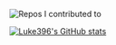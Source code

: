 ![Repos I contributed to](https://github-contrib-stats.vercel.app/luke396/contributed.svg)

[![Luke396's GitHub stats](https://github-readme-stats.vercel.app/api?username=luke396&show_icons=true&theme=synthwave&hide=stars)](https://github.com/anuraghazra/github-readme-stats)

<!--
**luke396/luke396** is a ✨ _special_ ✨ repository because its `README.md` (this file) appears on your GitHub profile.

Here are some ideas to get you started:

- 🔭 I’m currently working on ...
- 🌱 I’m currently learning ...
- 👯 I’m looking to collaborate on ...
- 🤔 I’m looking for help with ...
- 💬 Ask me about ...
- 📫 How to reach me: ...
- 😄 Pronouns: ...
- ⚡ Fun fact: ...
-->

